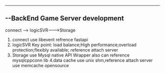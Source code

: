 ------------------------------------
--BackEnd Game Server development
-------------------------------------
connect --> logicSVR--->Storage
1. connect
	use libevent
	refrence fastapi
2. logicSVR
	Key point: load balance;High performance;overload protection;flexibly available;
	reference attach server
3. Storage
	use Mysql native API Wrapper
	also can reference  mysqlcppconn lib
4.data cache 
	use unix shm,reference attach server
	use memcache opensource
